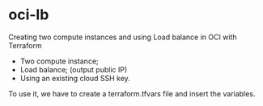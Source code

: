 # oci-lb
Creating two compute instances and using Load balance in OCI with Terraform

- Two compute instance;
- Load balance; (output public IP)
- Using an existing cloud SSH key.
  
To use it, we have to create a terraform.tfvars file and insert the variables.
